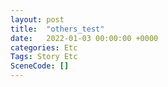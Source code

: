 ```yaml
---
layout: post
title:  "others_test"
date:   2022-01-03 00:00:00 +0000
categories: Etc
Tags: Story Etc
SceneCode: []
---
```

